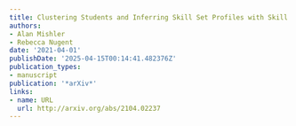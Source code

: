 ```yaml
---
title: Clustering Students and Inferring Skill Set Profiles with Skill Hierarchies
authors:
- Alan Mishler
- Rebecca Nugent
date: '2021-04-01'
publishDate: '2025-04-15T00:14:41.482376Z'
publication_types:
- manuscript
publication: '*arXiv*'
links:
- name: URL
  url: http://arxiv.org/abs/2104.02237
---
```

